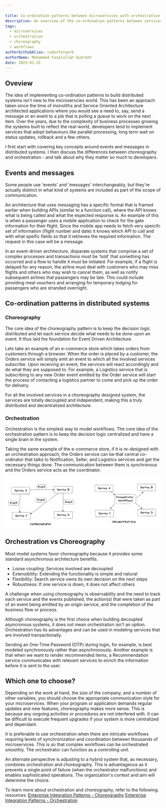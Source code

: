 ```yaml
---

title: Co-ordination patterns between microservices with orchestration and choreography
description: An overview of the co-ordination patterns between services with choreography and orchestration in a distributed services architecture.
tags:
  - microservices
  - orchestration
  - choreography
  - workflows
authorGithubAlias: codesforwork
authorName: Mohammed Fazalullah Qudrath
date: 2023-01-25
---
```


## Oveview

The idea of implementing co-ordination patterns to build distributed systems isn't new to the microservcies world. This has been an approach taken since the time of monoliths and Service Oriented Architecture architected applications where you would see a need to, say, send a message or an event to a job that is polling a queue to work on the next item. Over the years, due to the complexity of business processes growing the systems built to reflect the real-world, developers tend to implement services that adopt behaviours like parallel processing, long term wait on status updates, rollback and a few others.

I first start with covering key concepts around events and messages in distributed systems. I then discuss the differences between choreography and orchestration - and talk about why they matter so much to developers.

## Events and messages

Some people use 'events' and 'messages' interchangeably, but they're actually distinct in what kind of systems are included as part of the scope of communication. 

An architecture that uses messaging has a specific format that is framed earlier when building APIs (similar to a function call), where the API knows what is being called and what the expected response is. An example of this is when a passenger uses a mobile application to check for the gate information for their flight. Since the mobile app needs to fetch very speicifc set of information (flight number and date) it knows which API to call and with what speific fields so that it retrieves the required information. The request in this case will be a message.

In an event-driven architecture, disparate systems that comprise a set of complex processes and transactions must be 'told' that something has occurred and a flow to handle it must be initiated. For example, if a flight is delayed for any reason, the airline must deal with customers who may miss flights and others who may wish to cancel them, as well as notify subsequent airlines that passengers may be late. This could include providing meal vouchers and arranging for temporary lodging for passengers who are stranded overnight.

## Co-ordination patterns in distributed systems

### Choreography
The core idea of the choreography pattern is to keep the decision logic distributed and let each service decide what needs to be done upon an event. It thus laid the foundation for Event Driven Architecture.

Lets take an example of an e-commerce store which takes orders from customers through a browser. When the order is placed by a customer, the Orders service will simply emit an event to which all the involved services subscribe. Upon receiving an event, the services will react accordingly and do what they are supposed to. For example, a Logistics service that is subscribing to any new Order event emitted by the Order service will start the process of contacting a logistics partner to come and pick up the order for delivery.

For all the involved services in a choreography designed system, the services are totally decoupled and independent; making this a truly distributed and decentralized architecture.


### Orchestration
Orchestration is the simplest way to model workflows. The core idea of the orchestration pattern is to keep the decision logic centralized and have a single brain in the system.

Taking the same example of the e-commerce store, if it is re-designed with an orchestration approach, the Orders service can be that central co-ordinator that talks to Notification, Seller, and Logistics services and get the necessary things done. The communication between them is synchronous and the Orders service acts as the coordinator.

![A chart comparing service choreography and orchestration](images/choreography-orchestration-comparison.png)

## Orchestration vs Choreography

Most model systems favor choreography because it provides some standard asynchronous architecture benefits.

- Loose coupling: Services involved are decoupled
- Extensibility: Extending the functionality is simple and natural
- Flexibility: Search service owns its own decision on the next steps
- Robustness: If one service is down, it does not affect others

A challenge when using choreography is observability and the need to track each service and the events published, the action(s) that were taken as part of an event being emitted by an origin service, and the completion of the business flow or process.

Although choreography is the first choice when building decoupled asyncronous systems, it does not mean orchestration isn't an option. Orchestration has its advantages and can be used in modeling services that are involved transactionally.

Sending an One-Time Password (OTP) during login, for example, is best modeled synchronously rather than asynchronously. Another example is that when we want to render recommended items, a Recommendation service communicates with relevant services to enrich the information before it is sent to the user.

## Which one to choose?

Depending on the work at hand, the size of the company, and a number of other variables, you should choose the appropriate communication style for your microservices. When your program or application demands regular updates and new features, choreography makes more sense. This is because any ongoing activities or procedures are not interfered with. It can be difficult to execute frequent upgrades if your system is more centralized and dependant.

It is preferable to use orchestration when there are intricate workflows requiring levels of synchronization and coordination between thousands of microservices. This is so that complex workflows can be orchestrated smoothly. The orchestrator can function as a controlling unit.

An alternate perspective is adjusting to a hybrid system that, as necessary, combines orchestration and choreography. This is advantageous as it prevents a single point of failure (when the orchestrator malfunctions) and enables sophisticated operations. The organization's context and aim will determine the choice. 

To learn more about orchestration and choreography, refer to the following resources:
[Enterprise Integration Patterns - Choreography](https://www.enterpriseintegrationpatterns.com/patterns/conversation/Choreography.html)
[Enterprise Integration Patterns - Orchestration](https://www.enterpriseintegrationpatterns.com/patterns/conversation/Orchestration.html)

